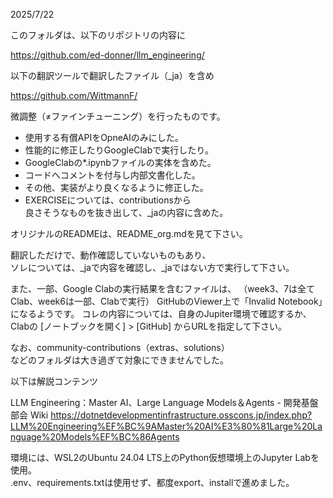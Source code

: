 2025/7/22

このフォルダは、以下のリポジトリの内容に

https://github.com/ed-donner/llm_engineering/

以下の翻訳ツールで翻訳したファイル（_ja）を含め

https://github.com/WittmannF/

微調整（≠ファインチューニング）を行ったものです。

- 使用する有償APIをOpneAIのみにした。
- 性能的に修正したりGoogleClabで実行したり。
- GoogleClabの*.ipynbファイルの実体を含めた。
- コードへコメントを付与し内部文書化した。
- その他、実装がより良くなるように修正した。
- EXERCISEについては、contributionsから  
良さそうなものを抜き出して、_jaの内容に含めた。

オリジナルのREADMEは、README_org.mdを見て下さい。

翻訳しただけで、動作確認していないものもあり、  
ソレについては、_jaで内容を確認し、_jaではない方で実行して下さい。

また、一部、Google Clabの実行結果を含むファイルは、
（week3、7は全てClab、week6は一部、Clabで実行）
GitHubのViewer上で「Invalid Notebook」になるようです。
コレの内容については、自身のJupiter環境で確認するか、
Clabの [ノートブックを開く] > [GitHub] からURLを指定して下さい。

なお、community-contributions（extras、solutions）  
などのフォルダは大き過ぎて対象にできませんでした。

以下は解説コンテンツ

LLM Engineering：Master AI、Large Language Models＆Agents - 開発基盤部会 Wiki
https://dotnetdevelopmentinfrastructure.osscons.jp/index.php?LLM%20Engineering%EF%BC%9AMaster%20AI%E3%80%81Large%20Language%20Models%EF%BC%86Agents

環境には、WSL2のUbuntu 24.04 LTS上のPython仮想環境上のJupyter Labを使用。  
.env、requirements.txtは使用せず、都度export、installで進めました。